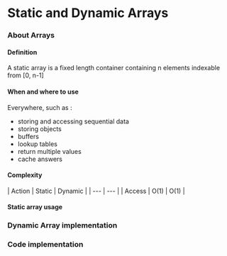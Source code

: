 # Static and Dynamic Arrays

### About Arrays

#### Definition
A static array is a fixed length container containing n elements indexable from [0, n-1]

#### When and where to use
Everywhere, such as :
- storing and accessing sequential data
- storing objects
- buffers
- lookup tables
- return multiple values
- cache answers

#### Complexity
| Action | Static | Dynamic |
| --- | --- |
| Access | O(1) | O(1) |


#### Static array usage



### Dynamic Array implementation

### Code implementation
